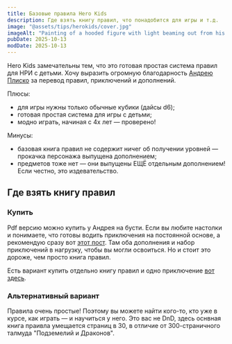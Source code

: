 ```yaml
---
title: Базовые правила Hero Kids
description: Где взять книгу правил, что понадобится для игры и т.д.
image: "@assets/tips/herokids/cover.jpg"
imageAlt: "Painting of a hooded figure with light beaming out from his chest"
pubDate: 2025-10-13
modDate: 2025-10-13
---
```


Hero Kids замечательны тем, что это готовая простая система правил для НРИ с детьми. Хочу выразить огромную благодарность [Андрею Плиско](https://boosty.to/anisplan?isFromFeed=true) за перевод правил, приключений и дополнений.

Плюсы:
- для игры нужны только обычные кубики (дайсы d6);
- готовая простая система для игры с детьми;
- модно играть, начиная с 4х лет — проверено!

Минусы:
- базовая книга правил не содержит ничег об получении уровней — прокачка персонажа выпущена дополнением;
- предметов тоже нет — они выпущены ЕЩЁ отдельным дополнением! Если честно, это издевательство.

## Где взять книгу правил
### Купить
Pdf версию можно купить у Андрея на бусти. Если вы любите настолки и понимаете, что готовы водить приключения на постоянной основе, а рекомендую сразу вот [этот пост](https://boosty.to/anisplan/posts/802d7259-ce7b-4fa3-9a70-53ec624f94d6). Там оба дополнения и набор приключений в нагрузку, чтобы вы могли освоиться. Но и стоит это дороже, чем просто книга правил.

Есть вариант купить отдельно книгу правил и одно приключение [вот здесь](https://boosty.to/anisplan/posts/edf66944-e4c6-4538-8d0c-a497f8340a84).

### Альтернативный вариант
Правила очень простые! Поэтому вы можете найти кого-то, кто уже в курсе, как играть — и научиться у него. Это вас не DnD, здесь оснвная книга праивла умещается страниц в 30, в отличие от 300-страничного талмуда "Подземелий и Драконов".
